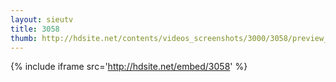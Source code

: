 ```yaml
---
layout: sieutv
title: 3058
thumb: http://hdsite.net/contents/videos_screenshots/3000/3058/preview_360p.mp4.jpg
---
```

{% include iframe src='http://hdsite.net/embed/3058' %}
 
